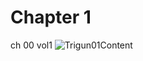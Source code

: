 # Chapter 1
ch 00 vol1
![Trigun01Content](https://github.com/Arthirius/Arthirius.github.io/assets/133482000/417f9e27-7897-4bb9-85c7-5c66985ee7dc)
